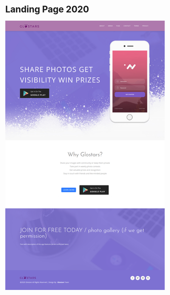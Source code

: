 # Landing Page 2020
![alt text](https://github.com/Maxyee/Glostars_Web_Template/blob/master/landingPage2020/images/demo.png)
